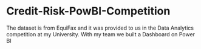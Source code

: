 # Credit-Risk-PowBI-Competition
The dataset is from EquiFax and it was provided to us in the Data Analytics competition at my University. With my team we built a Dashboard on Power BI
